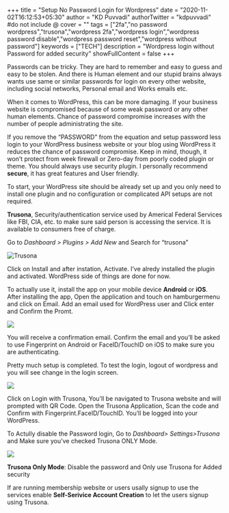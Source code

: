 +++
title = "Setup No Password Login for Wordpress"
date = "2020-11-02T16:12:53+05:30"
author = "KD Puvvadi"
authorTwitter = "kdpuvvadi" #do not include @
cover = ""
tags = ["2fa","no password wordpress","trusona","wordpress 2fa","wordpress login","wordpress password disable","wordpress password reset","wordpress without password"]
keywords = ["TECH"]
description = "Wordpress login without Password for added security"
showFullContent = false
+++

Passwords can be tricky. They are hard to remember and easy to guess and easy to be stolen. And there is Human element and our stupid brains always wants use same or similar passwords for login on every other website, including social networks, Personal email and Works emails etc.

When it comes to WordPress, this can be more damaging. If your business website is compromised because of some weak password or any other human elements. Chance of password compromise increases with the number of people administrating the site.

If you remove the “PASSWORD” from the equation and setup password less login to your WordPress business website or your blog using WordPress it reduces the chance of password compromise. Keep in mind, though, it won’t protect from week firewall or Zero-day from poorly coded plugin or theme. You should always use security plugin. I personally recommend **secure**, it has great features and User friendly.

To start, your WordPress site should be already set up and you only need to install one plugin and no configuration or complicated API setups are not required.

**Trusona**, Security/authentication service used by Americal Federal Services like FBI, CIA, etc. to make sure said person is accessing the service. It is available to consumers free of charge.

Go to *Dashboard &gt; Plugins &gt; Add New* and Search for “trusona”

![Trusona](/image/trusona.jpg)

Click on Install and after instation, Activate. I’ve alredy installed the plugin and activated. WordPress side of things are done for now.

To actually use it, install the app on your mobile device **Android** or **iOS**. After installing the app, Open the application and touch on hamburgermenu and click on Email. Add an email used for WordPress user and Click enter and Confirm the Promt.

![](/image/trusona-email.png)

You will receive a confirmation email. Confirm the email and you’ll be asked to use Fingerprint on Android or FaceID/TouchID on iOS to make sure you are authenticating.

Pretty much setup is completed. To test the login, logout of wordpress and you will see change in the login screen.

![](/image/trusona-login-wordpress.png)

Click on Login with Trusona, You’ll be navigated to Trusona website and will prompted with QR Code. Open the Trusona Application, Scan the code and Confirm with Fingerprint.FaceID/TouchID. You’ll be logged into your WordPress.

To Actully disable the Password login, Go to *Dashboard&gt; Settings&gt;Trusona* and Make sure you’ve checked Trusona ONLY Mode.

![](/image/trusona-options.jpg)

**Trusona Only Mode**: Disable the password and Only use Trusona for Added security

If are running membership website or users usally signup to use the services enable **Self-Serivice Account Creation** to let the users signup using Trusona.